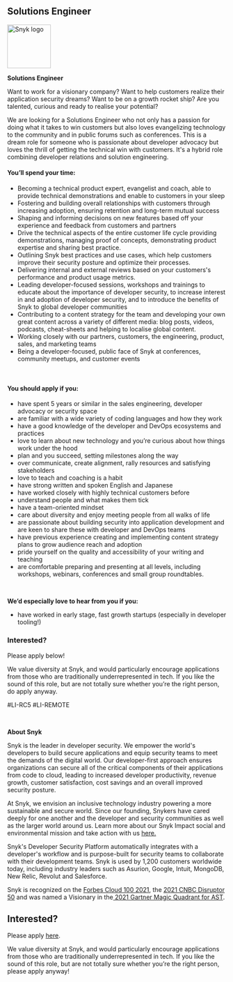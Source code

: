 Solutions Engineer
---

<img src="https://res.cloudinary.com/snyk/image/upload/v1537345894/press-kit/brand/logo-black.png" width="100" alt="Snyk logo" />

<p><strong>Solutions Engineer</strong></p>
<p><span style="font-weight: 400;">Want to work for a visionary company? Want to help customers realize their application security dreams? Want to be on a growth rocket ship? Are you talented, curious and ready to realise your potential?&nbsp;</span></p>
<p><span style="font-weight: 400;">We are looking for a Solutions Engineer who not only has a passion for doing what it takes to win customers but also loves evangelizing technology to the community and in public forums such as conferences. This is a dream role for someone who is passionate about developer advocacy but loves the thrill of getting the technical win with customers. It's a hybrid role combining developer relations and solution engineering.&nbsp;</span></p>
<h4><strong>You’ll spend your time:</strong></h4>
<ul>
<li style="font-weight: 400;"><span style="font-weight: 400;">Becoming a technical product expert, evangelist and coach, able to provide technical demonstrations and enable to customers in your sleep</span></li>
<li style="font-weight: 400;"><span style="font-weight: 400;">Fostering and building overall relationships with customers through increasing adoption, ensuring retention and long-term mutual success</span></li>
<li style="font-weight: 400;"><span style="font-weight: 400;">Shaping and informing decisions on new features based off your experience and feedback from customers and partners</span></li>
<li style="font-weight: 400;"><span style="font-weight: 400;">Drive the technical aspects of the entire customer life cycle providing demonstrations, managing proof of concepts, demonstrating product expertise and sharing best practice.</span></li>
<li style="font-weight: 400;"><span style="font-weight: 400;">Outlining Snyk best practices and use cases, which help customers improve their security posture and optimize their processes.&nbsp;</span></li>
<li style="font-weight: 400;"><span style="font-weight: 400;">Delivering internal and external reviews based on your customers's performance and product usage metrics.&nbsp;</span></li>
<li style="font-weight: 400;"><span style="font-weight: 400;">Leading developer-focused sessions, workshops and trainings to educate about the importance of developer security, to increase interest in and adoption of developer security, and to introduce the benefits of Snyk to global developer communities</span></li>
<li style="font-weight: 400;"><span style="font-weight: 400;">Contributing to a content strategy for the team and developing your own great content across a variety of different media: blog posts, videos, podcasts, cheat-sheets and helping to localise global content.</span></li>
<li style="font-weight: 400;"><span style="font-weight: 400;">Working closely with our partners, customers, the engineering, product, sales, and marketing teams</span></li>
<li style="font-weight: 400;"><span style="font-weight: 400;">Being a developer-focused, public face of Snyk at conferences, community meetups, and customer events</span></li>
</ul>
<p>&nbsp;</p>
<h4><strong>You should apply if you:</strong></h4>
<ul>
<li style="font-weight: 400;"><span style="font-weight: 400;">have spent 5 years or similar in the sales engineering, developer advocacy or security space</span></li>
<li style="font-weight: 400;"><span style="font-weight: 400;">are familiar with a wide variety of coding languages and how they work</span></li>
<li style="font-weight: 400;"><span style="font-weight: 400;">have a good knowledge of the developer and DevOps ecosystems and practices</span></li>
<li style="font-weight: 400;"><span style="font-weight: 400;">love to learn about new technology and you’re curious about how things work under the hood</span></li>
<li style="font-weight: 400;"><span style="font-weight: 400;">plan and you succeed, setting milestones along the way</span></li>
<li style="font-weight: 400;"><span style="font-weight: 400;">over communicate, create alignment, rally resources and satisfying stakeholders</span></li>
<li style="font-weight: 400;"><span style="font-weight: 400;">love to teach and coaching is a habit</span></li>
<li style="font-weight: 400;"><span style="font-weight: 400;">have strong written and spoken English and Japanese</span></li>
<li style="font-weight: 400;"><span style="font-weight: 400;">have worked closely with highly technical customers before</span></li>
<li style="font-weight: 400;"><span style="font-weight: 400;">understand people and what makes them tick</span></li>
<li style="font-weight: 400;"><span style="font-weight: 400;">have a team-oriented mindset</span></li>
<li style="font-weight: 400;"><span style="font-weight: 400;">care about diversity and enjoy meeting people from all walks of life</span></li>
<li style="font-weight: 400;"><span style="font-weight: 400;">are passionate about building security into application development and are keen to share these with developer and DevOps teams</span></li>
<li style="font-weight: 400;"><span style="font-weight: 400;">have previous experience creating and implementing content strategy plans to grow audience reach and adoption</span></li>
<li style="font-weight: 400;"><span style="font-weight: 400;">pride yourself on the quality and accessibility of your writing and teaching</span></li>
<li style="font-weight: 400;"><span style="font-weight: 400;">are comfortable preparing and presenting at all levels, including workshops, webinars, conferences and small group roundtables.</span></li>
</ul>
<p>&nbsp;</p>
<p><strong>We’d especially love to hear from you if you:</strong></p>
<ul>
<li style="font-weight: 400;"><span style="font-weight: 400;">have worked in early stage, fast growth startups (especially in developer tooling!)</span></li>
</ul>
<h3><strong>Interested?</strong></h3>
<p><span style="font-weight: 400;">Please apply below!</span></p>
<p><span style="font-weight: 400;">We value diversity at Snyk, and would particularly encourage applications from those who are traditionally underrepresented in tech. If you like the sound of this role, but are not totally sure whether you’re the right person, do apply anyway.&nbsp;</span></p>
<p><span style="font-weight: 400;">#LI-RC5 #LI-REMOTE</span></p>
<p>&nbsp;</p><div class="content-conclusion"><p><strong>About Snyk</strong></p>
<p><span style="font-weight: 400;">Snyk is the leader in developer security. We empower the world's developers to build secure applications and equip security teams to meet the demands of the digital world. Our developer-first approach ensures organizations can secure all of the critical components of their applications from code to cloud, leading to increased developer productivity, revenue growth, customer satisfaction, cost savings and an overall improved security posture.&nbsp;</span></p>
<p><span style="font-weight: 400;">At Snyk, we envision an inclusive technology industry powering a more sustainable and secure world.</span> <span style="font-weight: 400;">Since our founding, Snykers have cared deeply for one another and the developer and security communities as well as the larger world around us. Learn more about our Snyk Impact social and environmental mission and take action with us </span><a href="https://snyk.io/about/snyk-impact/"><span style="font-weight: 400;">here.</span></a></p>
<p><span style="font-weight: 400;">Snyk's Developer Security Platform automatically integrates with a developer's workflow and is purpose-built for security teams to collaborate with their development teams. Snyk is used by 1,200 customers worldwide today, including industry leaders such as Asurion, Google, Intuit, MongoDB, New Relic, Revolut and Salesforce.</span></p>
<p><span style="font-weight: 400;">Snyk is recognized on the </span><a href="https://www.forbes.com/cloud100/#6f24b5ba5f94"><span style="font-weight: 400;">Forbes Cloud 100 2021</span></a><span style="font-weight: 400;">, the </span><a href="https://www.cnbc.com/2021/05/25/these-are-the-2021-cnbc-disruptor-50-companies.html"><span style="font-weight: 400;">2021 CNBC Disruptor 50</span></a><span style="font-weight: 400;"> and was named a Visionary in the</span><a href="https://snyk.io/blog/snyk-visionary-2021-gartner-magic-quadrant-for-ast/"><span style="font-weight: 400;"> 2021 Gartner Magic Quadrant for AST</span></a><span style="font-weight: 400;">.</span></p></div>

Interested?
---

Please apply [here](https://boards.greenhouse.io/snyk/jobs/6323083002#app).

We value diversity at Snyk, and would particularly encourage applications from those who are traditionally underrepresented in tech.
If you like the sound of this role, but are not totally sure whether you’re the right person, please apply anyway!
